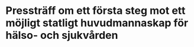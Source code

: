 # Pressträff om ett första steg mot ett möjligt statligt huvudmannaskap för hälso- och sjukvården


